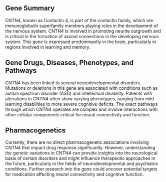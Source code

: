 ## Gene Summary
CNTN4, known as Contactin 4, is part of the contactin family, which are immunoglobulin superfamily members playing roles in the development of the nervous system. CNTN4 is involved in promoting neurite outgrowth and is critical in the formation of axonal connections in the developing nervous system. This gene is expressed predominantly in the brain, particularly in regions involved in learning and memory.

## Gene Drugs, Diseases, Phenotypes, and Pathways
CNTN4 has been linked to several neurodevelopmental disorders. Mutations or deletions in this gene are associated with conditions such as autism spectrum disorder (ASD) and intellectual disability. Patients with alterations in CNTN4 often show varying phenotypes, ranging from mild learning disabilities to more severe cognitive deficits. The exact pathways through which CNTN4 operates are complex and involve interactions with other cellular components critical for neural connectivity and function.

## Pharmacogenetics
Currently, there are no direct pharmacogenetic associations involving CNTN4 that impact drug response significantly. However, understanding the genetic variations in CNTN4 can provide insights into the neurological basis of certain disorders and might influence therapeutic approaches in the future, particularly in the fields of neurodevelopmental and psychiatric conditions. Further research into the gene could uncover potential targets for medication affecting neural connectivity and cognitive function.